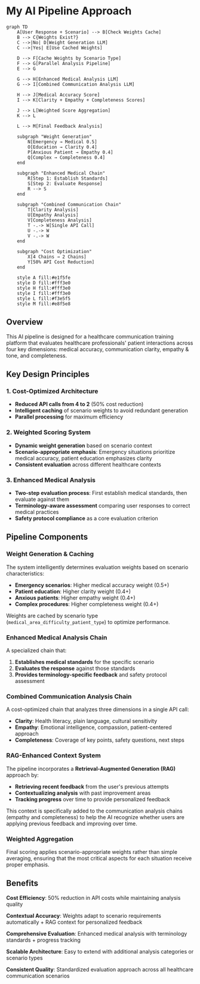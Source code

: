 # My AI Pipeline Approach

```mermaid
graph TD
    A[User Response + Scenario] --> B[Check Weights Cache]
    B --> C{Weights Exist?}
    C -->|No| D[Weight Generation LLM]
    C -->|Yes| E[Use Cached Weights]
    
    D --> F[Cache Weights by Scenario Type]
    F --> G[Parallel Analysis Pipeline]
    E --> G
    
    G --> H[Enhanced Medical Analysis LLM]
    G --> I[Combined Communication Analysis LLM]
    
    H --> J[Medical Accuracy Score]
    I --> K[Clarity + Empathy + Completeness Scores]
    
    J --> L[Weighted Score Aggregation]
    K --> L
    
    L --> M[Final Feedback Analysis]
    
    subgraph "Weight Generation"
        N[Emergency → Medical 0.5]
        O[Education → Clarity 0.4]
        P[Anxious Patient → Empathy 0.4]
        Q[Complex → Completeness 0.4]
    end
    
    subgraph "Enhanced Medical Chain"
        R[Step 1: Establish Standards]
        S[Step 2: Evaluate Response]
        R --> S
    end
    
    subgraph "Combined Communication Chain"
        T[Clarity Analysis]
        U[Empathy Analysis]
        V[Completeness Analysis]
        T -.-> W[Single API Call]
        U -.-> W
        V -.-> W
    end
    
    subgraph "Cost Optimization"
        X[4 Chains → 2 Chains]
        Y[50% API Cost Reduction]
    end
    
    style A fill:#e1f5fe
    style D fill:#fff3e0
    style H fill:#fff3e0
    style I fill:#fff3e0
    style L fill:#f3e5f5
    style M fill:#e8f5e8
```

## Overview

This AI pipeline is designed for a healthcare communication training platform that evaluates healthcare professionals' patient interactions across four key dimensions: medical accuracy, communication clarity, empathy & tone, and completeness.

## Key Design Principles

### 1. Cost-Optimized Architecture
- **Reduced API calls from 4 to 2** (50% cost reduction)
- **Intelligent caching** of scenario weights to avoid redundant generation
- **Parallel processing** for maximum efficiency

### 2. Weighted Scoring System
- **Dynamic weight generation** based on scenario context
- **Scenario-appropriate emphasis**: Emergency situations prioritize medical accuracy, patient education emphasizes clarity
- **Consistent evaluation** across different healthcare contexts

### 3. Enhanced Medical Analysis
- **Two-step evaluation process**: First establish medical standards, then evaluate against them
- **Terminology-aware assessment** comparing user responses to correct medical practices
- **Safety protocol compliance** as a core evaluation criterion

## Pipeline Components

### Weight Generation & Caching
The system intelligently determines evaluation weights based on scenario characteristics:

- **Emergency scenarios**: Higher medical accuracy weight (0.5+)
- **Patient education**: Higher clarity weight (0.4+)
- **Anxious patients**: Higher empathy weight (0.4+)
- **Complex procedures**: Higher completeness weight (0.4+)

Weights are cached by scenario type (`medical_area_difficulty_patient_type`) to optimize performance.

### Enhanced Medical Analysis Chain
A specialized chain that:
1. **Establishes medical standards** for the specific scenario
2. **Evaluates the response** against those standards
3. **Provides terminology-specific feedback** and safety protocol assessment

### Combined Communication Analysis Chain
A cost-optimized chain that analyzes three dimensions in a single API call:
- **Clarity**: Health literacy, plain language, cultural sensitivity
- **Empathy**: Emotional intelligence, compassion, patient-centered approach
- **Completeness**: Coverage of key points, safety questions, next steps

### RAG-Enhanced Context System
The pipeline incorporates a **Retrieval-Augmented Generation (RAG)** approach by:
- **Retrieving recent feedback** from the user's previous attempts
- **Contextualizing analysis** with past improvement areas
- **Tracking progress** over time to provide personalized feedback

This context is specifically added to the communication analysis chains (empathy and completeness) to help the AI recognize whether users are applying previous feedback and improving over time.

### Weighted Aggregation
Final scoring applies scenario-appropriate weights rather than simple averaging, ensuring that the most critical aspects for each situation receive proper emphasis.

## Benefits

**Cost Efficiency**: 50% reduction in API costs while maintaining analysis quality

**Contextual Accuracy**: Weights adapt to scenario requirements automatically + RAG context for personalized feedback

**Comprehensive Evaluation**: Enhanced medical analysis with terminology standards + progress tracking

**Scalable Architecture**: Easy to extend with additional analysis categories or scenario types

**Consistent Quality**: Standardized evaluation approach across all healthcare communication scenarios